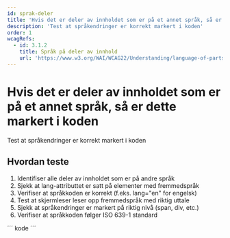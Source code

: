 ```yaml
---
id: sprak-deler
title: 'Hvis det er deler av innholdet som er på et annet språk, så er dette markert i koden'
description: 'Test at språkendringer er korrekt markert i koden'
order: 1
wcagRefs:
  - id: 3.1.2
    title: Språk på deler av innhold
    url: 'https://www.w3.org/WAI/WCAG22/Understanding/language-of-parts'
---
```


# Hvis det er deler av innholdet som er på et annet språk, så er dette markert i koden

Test at språkendringer er korrekt markert i koden

## Hvordan teste

1. Identifiser alle deler av innholdet som er på andre språk
2. Sjekk at lang-attributtet er satt på elementer med fremmedspråk
3. Verifiser at språkkoden er korrekt (f.eks. lang="en" for engelsk)
4. Test at skjermleser leser opp fremmedspråk med riktig uttale
5. Sjekk at språkendringer er markert på riktig nivå (span, div, etc.)
6. Verifiser at språkkoden følger ISO 639-1 standard

´´´
kode
´´´

